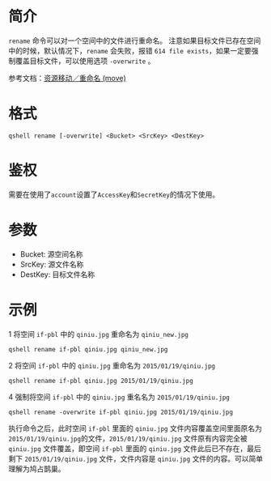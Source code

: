 # 简介
`rename` 命令可以对一个空间中的文件进行重命名。
注意如果目标文件已存在空间中的时候，默认情况下，`rename` 会失败，报错 `614 file exists`，如果一定要强制覆盖目标文件，可以使用选项 `-overwrite` 。

参考文档：[资源移动／重命名 (move)](http://developer.qiniu.com/code/v6/api/kodo-api/rs/move.html)

# 格式
```
qshell rename [-overwrite] <Bucket> <SrcKey> <DestKey>
```

# 鉴权
需要在使用了`account`设置了`AccessKey`和`SecretKey`的情况下使用。

# 参数
- Bucket: 源空间名称
- SrcKey: 源文件名称
- DestKey: 目标文件名称

# 示例
1 将空间 `if-pbl` 中的 `qiniu.jpg` 重命名为 `qiniu_new.jpg`
```
qshell rename if-pbl qiniu.jpg qiniu_new.jpg
```

2 将空间 `if-pbl` 中的 `qiniu.jpg` 重命名为 `2015/01/19/qiniu.jpg`
```
qshell rename if-pbl qiniu.jpg 2015/01/19/qiniu.jpg
```

4 强制将空间 `if-pbl` 中的 `qiniu.jpg` 重名名为 `2015/01/19/qiniu.jpg`
```
qshell rename -overwrite if-pbl qiniu.jpg 2015/01/19/qiniu.jpg
```
执行命令之后，此时空间 `if-pbl` 里面的 `qiniu.jpg` 文件内容覆盖空间里面原名为 `2015/01/19/qiniu.jpg`的文件，`2015/01/19/qiniu.jpg` 文件原有内容完全被`qiniu.jpg` 文件覆盖，即空间 `if-pbl` 里面的 `qiniu.jpg` 文件此后已不存在，最后剩下 `2015/01/19/qiniu.jpg` 文件，文件内容是 `qiniu.jpg` 文件的内容。可以简单理解为鸠占鹊巢。